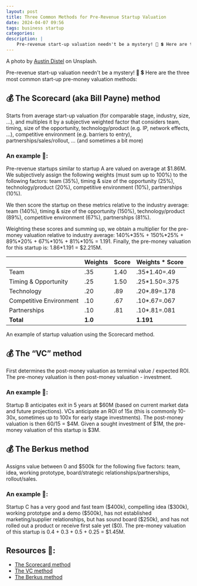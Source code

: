 ```yaml
---
layout: post
title: Three Common Methods for Pre-Revenue Startup Valuation
date: 2024-04-07 09:56
tags: business startup
categories: 
description: |
    Pre-revenue start-up valuation needn't be a mystery! 🚀 💲 Here are the three most common start-up pre-money valuation methods:
---
```


<div class="img_row">
<img class="col three" src="{{ site.baseurl }}/img/startupvaluation.jpg" alt="" title="Header"/>
</div>
<div class="col three caption">
A photo by <a href=" https://unsplash.com/@austindistel?utm_content=creditCopyText&utm_medium=referral&utm_source=unsplash">Austin Distel</a> on Unsplash.
</div>

Pre-revenue start-up valuation needn't be a mystery!  🚀 💲 Here are the three most common start-up pre-money valuation methods:

## 💰 The Scorecard (aka Bill Payne) method 

Starts from average start-up valuation (for comparable stage, industry, size, …), and multiples it by a subjective weighted factor that considers team, timing, size of the opportunity, technology/product (e.g. IP, network effects, …), competitive environment (e.g. barriers to entry), partnerships/sales/rollout, … (and sometimes a bit more)

### An example 🔎:

Pre-revenue startups similar to startup A are valued on average at \$1.86M. We subjectively assign the following weights (must sum up to 100%) to the following factors: team (35%), timing & size of the opportunity (25%), technology/product (20%), competitive environment (10%), partnerships (10%).

We then score the startup on these metrics relative to the industry average:  team (140%), timing & size of the opportunity (150%), technology/product (89%), competitive environment (67%), partnerships (81%).

Weighting these scores and summing up, we obtain a multiplier for the pre-money valuation relative to industry average: 140%\*35% + 150%\*25% + 89%\*20% + 67%\*10% + 81%\*10% = 1.191. Finally, the pre-money valuation for this startup is: 1.86\*1.191 = \$2.215M.

|                         | Weights | Score | Weights \* Score |
| ----------------------- | ------- | ----- | ---------------- |
| Team                    | .35     | 1.40  | .35\*1.40=.49    |
| Timing & Opportunity    | .25     | 1.50  | .25\*1.50=.375    |
| Technology              | .20     | .89   | .20\*.89=.178    |
| Competitive Environment | .10     | .67   | .10\*.67=.067    |
| Partnerships            | .10     | .81   | .10\*.81=.081    |
| **Total**               | **1.0**     |       | **1.191**        |

<div class="col three caption">
An example of startup valuation using the Scorecard method.
</div>

## 💰 The “VC” method

First determines the post-money valuation as terminal value / expected ROI. The pre-money valuation is then post-money valuation - investment.

### An example 🔎: 

Startup B anticipates exit in 5 years at \$60M (based on current market data and future projections). VCs anticipate an ROI of 15x (this is commonly 10-30x, sometimes up to 100x for early stage investments). The post-money valuation is then 60/15 = \$4M. Given a sought investment of \$1M, the pre-money valuation of this startup is \$3M.

## 💰 The Berkus method

Assigns value between 0 and \$500k for the following five factors: team, idea, working prototype, board/strategic relationships/partnerships, rollout/sales.

### An example 🔎: 

Startup C has a very good and fast team (\$400k), compelling idea (\$300k), working prototype and a demo (\$500k), has not established marketing/supplier relationships, but has sound board ($250k), and has not rolled out a product or receive first sale yet (\$0). The pre-money valuation of this startup is 0.4 + 0.3 + 0.5 + 0.25 = \$1.45M.

## Resources 📖:

* [The Scorecard method](https://www.venionaire.com/startup-valuation-payne-scorecard-method/)
* [The VC method](https://sharpsheets.io/blog/venture-capital-valuation-method/)
* [The Berkus method](https://medium.com/humble-ventures/how-investors-value-pre-revenue-startups-part-ii-6bec0307145a)
